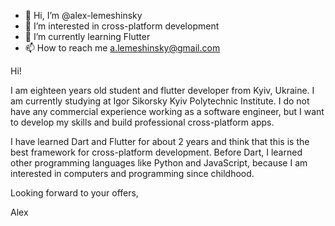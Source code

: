 - 👋 Hi, I’m @alex-lemeshinsky
- 👀 I’m interested in cross-platform development
- 🌱 I’m currently learning Flutter
- 📫 How to reach me a.lemeshinsky@gmail.com

Hi!

I am eighteen years old student and flutter developer from Kyiv, Ukraine. I am currently studying at Igor Sikorsky Kyiv Polytechnic Institute. I do not have any commercial experience working as a software engineer, but I want to develop my skills and build professional cross-platform apps.

I have learned Dart and Flutter for about 2 years and think that this is the best framework for cross-platform development. Before Dart, I learned other programming languages like Python and JavaScript, because I am interested in computers and programming since childhood.

Looking forward to your offers,

Alex
